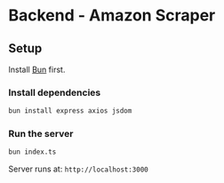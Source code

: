# Backend - Amazon Scraper

## Setup
Install [Bun](https://bun.sh) first.

### Install dependencies
```bash
bun install express axios jsdom
```

### Run the server
```bash
bun index.ts
```

Server runs at: `http://localhost:3000`